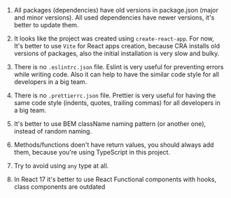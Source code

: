 1. All packages (dependencies) have old versions in package.json (major and minor versions).
All used dependencies have newer versions, it's better to update them.

2. It looks like the project was created using `create-react-app`. For now, It's better to use `Vite` for React apps creation, because CRA installs old versions of packages, also the initial installation is very slow and bulky.

3. There is no `.eslintrc.json` file. Eslint is very useful for preventing errors while writing code.
Also it can help to have the similar code style for all developers in a big team.

4. There is no `.prettierrc.json` file. Prettier is very useful for having the same code style (indents, quotes, trailing commas) for all developers in a big team.

5. It's better to use BEM className naming pattern (or another one), instead of random naming.

6. Methods/functions doen't have return values, you should always add them, because you're using TypeScript in this project.

7. Try to avoid using `any` type at all.

8. In React 17 it's better to use React Functional components with hooks, class components are outdated